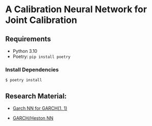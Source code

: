# A Calibration Neural Network for Joint Calibration 

## Requirements

- Python 3.10
- Poetry: `pip install poetry`

### Install Dependencies

```bash
$ poetry install 
```


## Research Material: 

- [Garch NN for GARCH(1, 1)](https://github.com/jhihan/GARCH_Neural_Network/blob/master/GARCH_NN.ipynb)

- [GARCH/Heston NN](https://github.com/BlelMR/Neural_Network_GARCH)
